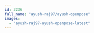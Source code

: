 ```yaml
---
id: 3236
full_name: "ayush-raj97/ayush-openpose"
images: 
  - "ayush-raj97-ayush-openpose-latest"
---
```

